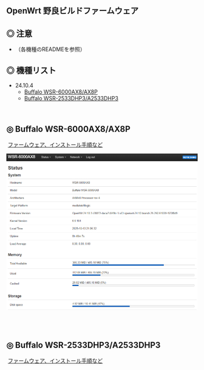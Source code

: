 ## OpenWrt 野良ビルドファームウェア

## ◎ 注意

* （各機種のREADMEを参照）  

## ◎ 機種リスト


* 24.10.4
   - [Buffalo WSR-6000AX8/AX8P](#-buffalo-wsr-6000ax8ax8p)
   - [Buffalo WSR-2533DHP3/A2533DHP3](#-buffalo-wsr-2533dhp3a2533dhp3)

<br>

## ◎ Buffalo WSR-6000AX8/AX8P

&nbsp;[ファームウェア、インストール手順など](./openwrt-24.10.4_bin/buffalo_wsr-6000ax8/)  

![](images/wsr-6000ax8.png)

<br>
<br>

## ◎ Buffalo WSR-2533DHP3/A2533DHP3
&nbsp;[ファームウェア、インストール手順など](./openwrt-24.10.4_bin/buffalo_wsr-2533dhp3/)  

<br>
<br>
